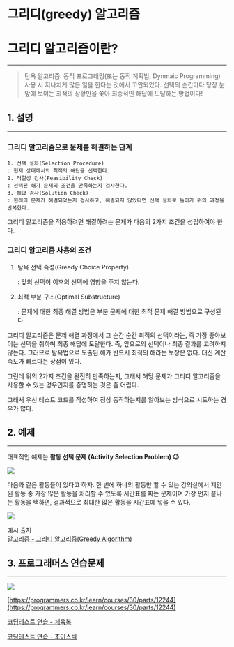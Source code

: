 # 그리디(greedy) 알고리즘

# 그리디 알고리즘이란?

---

> 탐욕 알고리즘. 동적 프로그래밍(또는 동적 계획법, Dynmaic Programming) 사용 시 지나치게 많은 일을 한다는 것에서 고안되었다. 선택의 순간마다 당장 눈앞에 보이는 최적의 상황만을 쫓아 최종적인 해답에 도달하는 방법이다!
> 

## 1. 설명

---

### 그리디 알고리즘으로 문제를 해결하는 단계

```
1. 선택 절차(Selection Procedure)
: 현재 상태에서의 최적의 해답을 선택한다.
2. 적절성 검사(Feasibility Check)
: 선택된 해가 문제의 조건을 만족하는지 검사한다.
3. 해답 검사(Solution Check)
: 원래의 문제가 해결되었는지 검사하고, 해결되지 않았다면 선택 절차로 돌아가 위의 과정을 반복한다.
```

그리디 알고리즘을 적용하려면 해결하려는 문제가 다음의 2가지 조건을 성립하여야 한다.

### 그리디 알고리즘 사용의 조건

1.  탐욕 선택 속성(Greedy Choice Property) 
    
    : 앞의 선택이 이후의 선택에 영향을 주지 않는다.
    
2. 최적 부분 구조(Optimal Substructure) 
    
    : 문제에 대한 최종 해결 방법은 부분 문제에 대한 최적 문제 해결 방법으로 구성된다.
    

그리디 알고리즘은 문제 해결 과정에서 그 순간 순간 최적의 선택이라는, 즉 가장 좋아보이는 선택을 취하며 최종 해답에 도달한다. 즉, 앞으로의 선택이나 최종 결과를 고려하지 않는다. 그러므로 탐욕법으로 도출된 해가 반드시 최적의 해라는 보장은 없다. 대신 계산 속도가 빠르다는 장점이 있다.

그런데 위의 2가지 조건을 완전히 만족하는지, 그래서 해당 문제가 그리디 알고리즘을 사용할 수 있는 경우인지를 증명하는 것은 좀 어렵다.

그래서 우선 테스트 코드를 작성하여 정상 동작하는지를 알아보는 방식으로 시도하는 경우가 많다.

## 2. 예제

---

대표적인 예제는 **활동 선택 문제 (Activity Selection Problem) 😉**

<img src="https://s3.us-west-2.amazonaws.com/secure.notion-static.com/c7f9486e-399f-4cd1-962c-abca705346fe/%ED%99%9B%EB%8F%99%EB%AC%B8%EC%A0%9C.png?X-Amz-Algorithm=AWS4-HMAC-SHA256&X-Amz-Content-Sha256=UNSIGNED-PAYLOAD&X-Amz-Credential=AKIAT73L2G45EIPT3X45%2F20220413%2Fus-west-2%2Fs3%2Faws4_request&X-Amz-Date=20220413T123804Z&X-Amz-Expires=86400&X-Amz-Signature=d3e02d88eb640b77f6777db0785067b04d55cc9b8c2b2a91c8e69fb517d6534b&X-Amz-SignedHeaders=host&response-content-disposition=filename%20%3D%22%25ED%2599%259B%25EB%258F%2599%25EB%25AC%25B8%25EC%25A0%259C.PNG.png%22&x-id=GetObject">

<br>

다음과 같은 활동들이 있다고 하자. 한 번에 하나의 활동만 할 수 있는 강의실에서 제안된 활동 중 가장 많은 활동을 처리할 수 있도록 시간표를 짜는 문제이며 가장 먼저 끝나는 활동을 택하면, 결과적으로 최대한 많은 활동을 시간표에 넣을 수 있다.

<img src="https://s3.us-west-2.amazonaws.com/secure.notion-static.com/07345ab3-89a1-471e-9c35-a99f1e6fa767/%ED%99%9C%EB%8F%99%EC%84%A0%ED%83%9D.png?X-Amz-Algorithm=AWS4-HMAC-SHA256&X-Amz-Content-Sha256=UNSIGNED-PAYLOAD&X-Amz-Credential=AKIAT73L2G45EIPT3X45%2F20220413%2Fus-west-2%2Fs3%2Faws4_request&X-Amz-Date=20220413T123844Z&X-Amz-Expires=86400&X-Amz-Signature=3a1d50f7a06917c1ab56d3c61b51b43e467e43be86f092b8ee52468036145d6c&X-Amz-SignedHeaders=host&response-content-disposition=filename%20%3D%22%25ED%2599%259C%25EB%258F%2599%25EC%2584%25A0%25ED%2583%259D.PNG.png%22&x-id=GetObject">


예시 출처  
[알고리즘 - 그리디 알고리즘(Greedy Algorithm)](https://hongjw1938.tistory.com/172)

## 3. 프로그래머스 연습문제

---

<img src="https://s3.us-west-2.amazonaws.com/secure.notion-static.com/dcc4c3da-e20b-4ac4-a0bf-ed3609fb532c/%EA%B7%B8%EB%A6%AC%EB%94%94.png?X-Amz-Algorithm=AWS4-HMAC-SHA256&X-Amz-Content-Sha256=UNSIGNED-PAYLOAD&X-Amz-Credential=AKIAT73L2G45EIPT3X45%2F20220413%2Fus-west-2%2Fs3%2Faws4_request&X-Amz-Date=20220413T123956Z&X-Amz-Expires=86400&X-Amz-Signature=4cc568bb4fce56816f422dfede4b3f6b2e4754423bfe668a7c2dcc2c3aa25e0e&X-Amz-SignedHeaders=host&response-content-disposition=filename%20%3D%22%25EA%25B7%25B8%25EB%25A6%25AC%25EB%2594%2594.PNG.png%22&x-id=GetObject">

[https://programmers.co.kr/learn/courses/30/parts/12244](https://programmers.co.kr/learn/courses/30/parts/12244)

[코딩테스트 연습 - 체육복](https://programmers.co.kr/learn/courses/30/lessons/42862)

[코딩테스트 연습 - 조이스틱](https://programmers.co.kr/learn/courses/30/lessons/42860)

